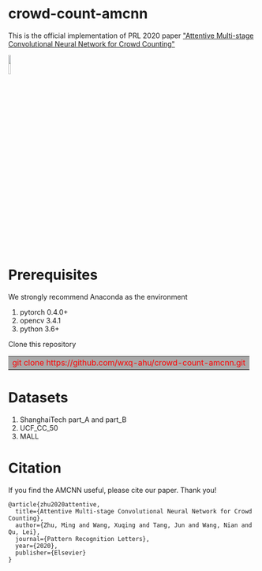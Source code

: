 # crowd-count-amcnn
This is the official implementation of PRL 2020 paper ["Attentive Multi-stage Convolutional Neural Network for Crowd Counting"](https://www.sciencedirect.com/science/article/pii/S0167865520301793)

<img src="https://github.com/wxq-ahu/crowd-count-amcnn/tree/master/image/AMCNN.jpg" width="10%" hight="10%">  


# Prerequisites  
We strongly recommend Anaconda as the environment
1. pytorch 0.4.0+
2. opencv 3.4.1
3. python 3.6+  

Clone this repository  
<table><tr><td bgcolor=DarkGray><font color=red>git clone https://github.com/wxq-ahu/crowd-count-amcnn.git</font></td></tr></table>

# Datasets
1. ShanghaiTech part_A and part_B
2. UCF_CC_50
3. MALL

# Citation
If you find the AMCNN useful, please cite our paper. Thank you!

```
@article{zhu2020attentive,
  title={Attentive Multi-stage Convolutional Neural Network for Crowd Counting},
  author={Zhu, Ming and Wang, Xuqing and Tang, Jun and Wang, Nian and Qu, Lei},
  journal={Pattern Recognition Letters},
  year={2020},
  publisher={Elsevier}
}
```
